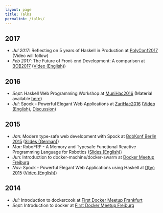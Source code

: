 ```yaml
---
layout: page
title: Talks
permalink: /talks/
---
```


## 2017
* *Jul 2017*: Reflecting on 5 years of Haskell in Production at [PolyConf2017][poly-2017] (Video will follow)
* *Feb 2017*: The Future of Front-end Development: A comparison at [BOB2017][bob-2017] ([Video (English)][bob2017-video])

## 2016
* *Sept*: Haskell Web Programming Workshop at [MuniHac2016][munihac2016] (Material available [here][munihac2016-material])
* *Jul*: Spock - Powerful Elegant Web Applications at [ZuriHac2016][zurihac2016] ([Video (English)][zurihac2016-video], [Discussion][zurihac2016-video-reddit])

## 2015
* *Jan:* Modern type-safe web development with Spock at [BobKonf Berlin 2015][bob-2015] ([Slides (German)][bob-2015-slides])
* *Mar:* RoboFRP - A Memory and Typesafe Functional Reactive Programming Language for Robotics ([Slides (English)][robofrp-2015])
* *Jun:* Introduction to docker-machine/docker-swarm at [Docker Meetup Freiburg][docker-2015-06]
* *Nov:* Spock - Powerful Elegant Web Applications using Haskell at [f(by) 2015][fby-2015] ([Video (English)][spock-2015])

## 2014
* *Jul:* Introduction to dockercook at [First Docker Meetup Frankfurt][docker-2014-07]
* *Sept:* Introduction to docker at [First Docker Meetup Freiburg][docker-2014-09]

[bob-2017]: http://bobkonf.de/2017/athiemann.html
[docker-2014-07]: http://www.meetup.com/de/Docker-Frankfurt/events/182122512/
[docker-2014-09]: http://www.meetup.com/de/Docker-Freiburg/events/198908842/
[docker-2015-06]: http://www.meetup.com/de/Docker-Freiburg/events/222697854/
[bob-2015-slides]: https://dl.dropboxusercontent.com/u/15078797/talks/typesafe-webdev-2015.pdf
[bob-2015]: http://bobkonf.de/2015/thiemann.html
[robofrp-2015]: https://www.dropbox.com/s/lrc2x1k4c4p8gaj/Bachelorarbeit2015.pdf
[spock-2015]: https://www.youtube.com/watch?v=kNqsOBrCbLo
[fby-2015]: http://fby.by/en/
[zurihac2016]: https://wiki.haskell.org/ZuriHac2016#Alexander_Thiemann
[zurihac2016-video]: https://www.youtube.com/watch?v=-b-Oz6y-n_Y
[zurihac2016-video-reddit]: https://www.reddit.com/r/haskell/comments/51ka1m/zurihac_2016_powerful_elegant_web_applications/
[munihac2016]: https://wiki.haskell.org/MuniHac2016
[munihac2016-material]: https://github.com/agrafix/Spock-starter
[bob2017-video]: https://www.youtube.com/watch?v=BZfvoW8wixU
[poly-2017]: https://polyconf.com/
